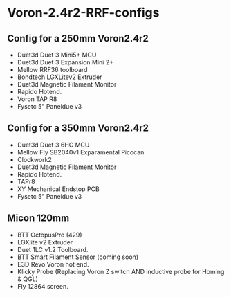 # Voron-2.4r2-RRF-configs
## Config for a 250mm Voron2.4r2 
- Duet3d Duet 3 Mini5+ MCU
- Duet3d Duet 3 Expansion Mini 2+
- Mellow RRF36 toolboard
- Bondtech LGXLitev2 Extruder
- Duet3d Magnetic Filament Monitor
- Rapido Hotend.
- Voron TAP R8
- Fysetc 5" Paneldue v3

## Config for a 350mm Voron2.4r2 
- Duet3d Duet 3 6HC MCU
- Mellow Fly SB2040v1 Exparamental Picocan
- Clockwork2
- Duet3d Magnetic Filament Monitor
- Rapido Hotend.
- TAPr8
- XY Mechanical Endstop PCB
- Fysetc 5" Paneldue v3

## Micon 120mm
- BTT OctopusPro (429)
- LGXlite v2 Extruder
- Duet 1LC v1.2 Toolboard.
- BTT Smart Filament Sensor (coming soon)
- E3D Revo Voron hot end.
- Klicky Probe (Replacing Voron Z switch AND inductive probe for Homing & QGL)
- Fly 12864 screen.

